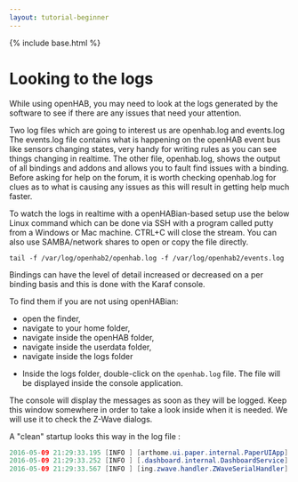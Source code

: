```yaml
---
layout: tutorial-beginner
---
```


{% include base.html %}

# Looking to the logs

While using openHAB, you may need to look at the logs generated by the software to see if there are any issues that need your attention.

Two log files which are going to interest us are openhab.log and events.log 
The events.log file contains what is happening on the openHAB event bus like sensors changing states, very handy for writing rules as you can see things changing in realtime. 
The other file, openhab.log, shows the output of all bindings and addons and allows you to fault find issues with a binding. 
Before asking for help on the forum, it is worth checking openhab.log for clues as to what is causing any issues as this will result in getting help much faster.

To watch the logs in realtime with a openHABian-based setup use the below Linux command which can be done via SSH with a program called putty from a Windows or Mac machine. 
CTRL+C will close the stream. 
You can also use SAMBA/network shares to open or copy the file directly.

```text
tail -f /var/log/openhab2/openhab.log -f /var/log/openhab2/events.log
```

Bindings can have the level of detail increased or decreased on a per binding basis and this is done with the Karaf console. 

To find them if you are not using openHABian:

- open the finder,
- navigate to your home folder,
- navigate inside the openHAB folder,
- navigate inside the userdata folder,
- navigate inside the logs folder

<!-- ![](images/log-folders.png) -->

- Inside the logs folder, double-click on the `openhab.log` file. The file will be displayed inside the console application.

<!-- ![](images/log-screen.png) -->

The console will display the messages as soon as they will be logged.
Keep this window somewhere in order to take a look inside when it is needed.
We will use it to check the Z-Wave dialogs.

A "clean" startup looks this way in the log file :

```java
2016-05-09 21:29:33.195 [INFO ] [arthome.ui.paper.internal.PaperUIApp] - Started Paper UI at /ui
2016-05-09 21:29:33.252 [INFO ] [.dashboard.internal.DashboardService] - Started dashboard at /start
2016-05-09 21:29:33.567 [INFO ] [ing.zwave.handler.ZWaveSerialHandler] - Serial port is initialized
```
